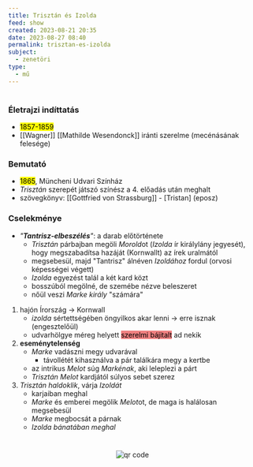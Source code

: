 ```yaml
---
title: Trisztán és Izolda
feed: show
created: 2023-08-21 20:35
date: 2023-08-27 08:40
permalink: trisztan-es-izolda
subject:
  - zenetöri
type:
  - mű
---
```

#

### Életrajzi indíttatás

- <mark>1857-1859</mark>
- [[Wagner]] [[Mathilde Wesendonck]] iránti szerelme (mecénásának felesége)

### Bemutató

- <mark>1865</mark>, Müncheni Udvari Színház
- *Trisztán* szerepét játszó színész a 4. előadás után meghalt
- szövegkönyv: [[Gottfried von Strassburg]] - [Tristan] (eposz)

### **Cselekménye**

- *"**Tantrisz-elbeszélés**"*: a darab előtörténete
	- *Trisztán* párbajban megöli *Morold*ot (*Izolda* ír királylány jegyesét), hogy megszabadítsa hazáját (Kornwallt) az írek uralmától
	- megsebesül, majd "Tantrisz" álnéven *Izoldához* fordul (orvosi képességei végett)
	- *Izolda* egyezést talál a két kard közt
	- bosszúból megölné, de szemébe nézve beleszeret
	- nőül veszi *Marke király* "számára"
1. hajón Írország -> Kornwall
	- *izolda* sértettségében öngyilkos akar lenni -> erre isznak (engesztelőül)
	- udvarhölgye méreg helyett <mark style="background-color: lightcoral;">szerelmi bájitalt</mark> ad nekik
2. **eseménytelenség**
	- *Marke* vadászni megy udvarával
		- távollétét kihasználva a pár találkára megy a kertbe
	- az intrikus *Melot* súg *Markénak*, aki leleplezi a párt
	- *Trisztán* *Melot* kardjától súlyos sebet szerez
3. *Trisztán haldoklik*, várja *Izoldát*
	- karjaiban meghal
	- *Marke* és emberei megölik *Melot*ot, de maga is halálosan megsebesül
	- *Marke* megbocsát a párnak
	- *Izolda bánatában meghal*



#
<p style="text-align: center;"><img src="https://chart.googleapis.com/chart?cht=qr&chl=https://notes.andrasdenes.com/trisztan-es-izolda&chs=180x180&choe=UTF-8&chld=L|2" alt="qr code"></p>

